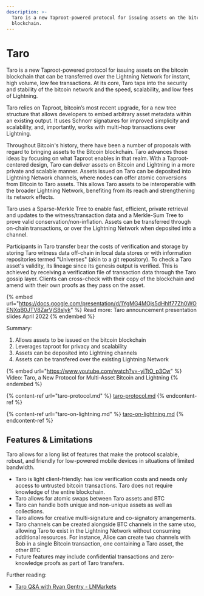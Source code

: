 ```yaml
---
description: >-
  Taro is a new Taproot-powered protocol for issuing assets on the bitcoin
  blockchain.
---
```


# Taro

Taro is a new Taproot-powered protocol for issuing assets on the bitcoin blockchain that can be transferred over the Lightning Network for instant, high volume, low fee transactions. At its core, Taro taps into the security and stability of the bitcoin network and the speed, scalability, and low fees of Lightning.

Taro relies on Taproot, bitcoin’s most recent upgrade, for a new tree structure that allows developers to embed arbitrary asset metadata within an existing output. It uses Schnorr signatures for improved simplicity and scalability, and, importantly, works with multi-hop transactions over Lightning.

Throughout Bitcoin's history, there have been a number of proposals with regard to bringing assets to the Bitcoin blockchain. Taro advances those ideas by focusing on what Taproot enables in that realm. With a Taproot-centered design, Taro can deliver assets on Bitcoin and Lightning in a more private and scalable manner. Assets issued on Taro can be deposited into Lightning Network channels, where nodes can offer atomic conversions from Bitcoin to Taro assets. This allows Taro assets to be interoperable with the broader Lightning Network, benefiting from its reach and strengthening its network effects.

Taro uses a Sparse-Merkle Tree to enable fast, efficient, private retrieval and updates to the witness/transaction data and a Merkle-Sum Tree to prove valid conservation/non-inflation. Assets can be transferred through on-chain transactions, or over the Lightning Network when deposited into a channel.

Participants in Taro transfer bear the costs of verification and storage by storing Taro witness data off-chain in local data stores or with information repositories termed "Universes" (akin to a git repository). To check a Taro asset's validity, its lineage since its genesis output is verified. This is achieved by receiving a verification file of transaction data through the Taro gossip layer. Clients can cross-check with their copy of the blockchain and amend with their own proofs as they pass on the asset.

{% embed url="https://docs.google.com/presentation/d/1YgMG4MOjs5dHhlf77Zh0WOENXqB0JTV8ZarVjS8slyk" %}
Read more: Taro announcement presentation slides April 2022
{% endembed %}

Summary:

1. Allows assets to be issued on the bitcoin blockchain
2. Leverages taproot for privacy and scalability
3. Assets can be deposited into Lightning channels
4. Assets can be transfered over the existing Lightning Network

{% embed url="https://www.youtube.com/watch?v=-yiTtO_p3Cw" %}
Video: Taro, a New Protocol for Multi-Asset Bitcoin and Lightning
{% endembed %}

{% content-ref url="taro-protocol.md" %}
[taro-protocol.md](taro-protocol.md)
{% endcontent-ref %}

{% content-ref url="taro-on-lightning.md" %}
[taro-on-lightning.md](taro-on-lightning.md)
{% endcontent-ref %}

## Features & Limitations <a href="#docs-internal-guid-9b2bf3f9-7fff-60c9-5880-bd52d991db46" id="docs-internal-guid-9b2bf3f9-7fff-60c9-5880-bd52d991db46"></a>

Taro allows for a long list of features that make the protocol scalable, robust, and friendly for low-powered mobile devices in situations of limited bandwidth.

* Taro is light client-friendly: has low verification costs and needs only access to untrusted bitcoin transactions. Taro does not require knowledge of the entire blockchain.
* Taro allows for atomic swaps between Taro assets and BTC
* Taro can handle both unique and non-unique assets as well as collections.
* Taro allows for creative multi-signature and co-signatory arrangements.
* Taro channels can be created alongside BTC channels in the same utxo, allowing Taro to exist in the Lightning Network without consuming additional resources. For instance, Alice can create two channels with Bob in a single Bitcoin transaction, one containing a Taro asset, the other BTC
* Future features may include confidential transactions and zero-knowledge proofs as part of Taro transfers.

Further reading:

* [Taro Q\&A with Ryan Gentry - LNMarkets](https://lnmarkets.substack.com/p/51-ryan-gentry-on-taro-massive-stress)
